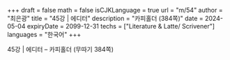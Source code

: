 +++
draft = false
math = false
isCJKLanguage = true
url = "m/54"
author = "최은광"
title = "45강 | 에디터"
description = "카피홀더 (384쪽)"
date = 2024-05-04
expiryDate = 2099-12-31
techs = ["Literature & Latte/ Scrivener"]
languages = "한국어"
+++

45강 | 에디터 – 카피홀더 (무따기 384쪽)

<!--more--> 

#



#